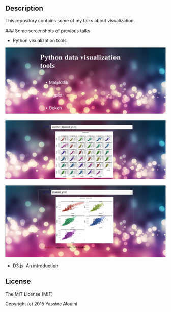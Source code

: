 ## Description

This repository contains some of my talks about visualization.

### Some screenshots of previous talks

* Python visualization tools

![1](screenshots/python-visualization-tools-screenshot-1.png)
<br></br>
![2](screenshots/python-visualization-tools-screenshot-2.png)
<br></br>
![3](screenshots/python-visualization-tools-screenshot-3.png)

* D3.js: An introduction


## License

The MIT License (MIT)

Copyright (c) 2015 Yassine Alouini
